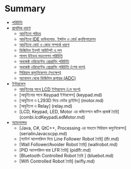 # Summary

* [পরিচিতি](README.md)
* [প্রাথমিক ধারণা](#)
    * [আর্ডুইনো পরিচয়](introduction.md  "")
    * [আর্ডুইনো IDE ডাউনলোড, ইন্সটল ও বোর্ড কনফিগারেশন](arduinosetup.md) 
    * [আর্ডুইনো বোর্ড ও কোড সম্পর্কে ধারণা](dissect.arduino.code.md)
    * [ডিজিটাল ইনপুট আউটপুট ও লুপ](digitalio.loop.md)
    * [পালস উইডথ মড্যুলেশন পরিচিতি](pwm.md)
    * [অবজেক্ট ওরিয়েন্টেড প্রোগ্রামিং পরিচিতি](oop.md)
    * [অবজেক্ট ওরিয়েন্টেড প্রোগ্রামিং পরিচিতি (শেষ ভাগ)](oop2.md)
    * [সিরিয়াল কম্যুনিকেশন (সংক্ষেপ)](serialcomm.md)
    * [অ্যানালগ থেকে ডিজিটাল রূপান্তর (ADC)](adc.md)
* [ইন্টারফেস](#)
    * [আর্ডুইনোর সাথে LCD ইন্টারফেস (১ম অংশ)](lcd1.md)
    * [আর্ডুইনোর সাথে Keypad ইন্টারফেস] (keypad.md)
    * [আর্ডুইনো ও L293D দিয়ে মোটর ড্রাইভিং] (motor.md)
    * [আর্ডুইনো ও Relay] (relay.md)
    * [LCD, Keypad, LED, Motor এর কম্বিনেশনে জটিল প্রজেক্ট তৈরি] (combi.lcdKeypadLedMotor.md)
* [অ্যাডভান্সড](#)
    * [Java, C#, QtC++, Processing এর মাধ্যমে সিরিয়াল কম্যুনিকেশন] (serialinJavacscpp.md)
    * [প্যাটার্ন অ্যালগরিদম দিয়ে Line Follower Robot তৈরি] (lfr.md)
    * [Wall Follower/Avoider Robot তৈরি] (wallrobot.md)
    * [PID অ্যালগরিদম দ্বারা LFR তৈরি] (pidlfr.md)
    * [Bluetooth Controlled Robot তৈরি ] (bluebot.md)
    * [Wifi Controlled Robot তৈরি] (wifly.md)
